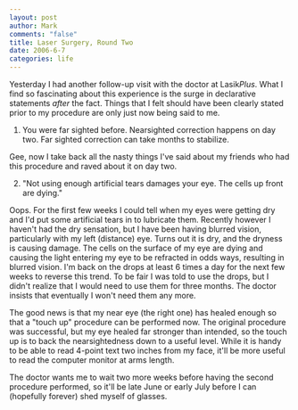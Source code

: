 ```yaml
--- 
layout: post
author: Mark
comments: "false"
title: Laser Surgery, Round Two
date: 2006-6-7
categories: life
---
```

Yesterday I had another follow-up visit with the doctor at Lasik<em>Plus</em>. What I find so fascinating about this experience is the surge in declarative statements <em>after</em> the fact. Things that I felt should have been clearly stated prior to my procedure are only just now being said to me.

1. You were far sighted before. Nearsighted correction happens on day two. Far sighted correction can take months to stabilize.

Gee, now I take back all the nasty things I've said about my friends who had this procedure and raved about it on day two.

2. "Not using enough artificial tears damages your eye. The cells up front are dying."

Oops. For the first few weeks I could tell when my eyes were getting dry and I'd put some artificial tears in to lubricate them. Recently however I haven't had the dry sensation, but I have been having blurred vision, particularly with my left (distance) eye. Turns out it is dry, and the dryness is causing damage. The cells on the surface of my eye are dying and causing the light entering my eye to be refracted in odds ways, resulting in blurred vision. I'm back on the drops at least 6 times a day for the next few weeks to reverse this trend. To be fair I was told to use the drops, but I didn't realize that I would need to use them for three months. The doctor insists that eventually I won't need them any more.

The good news is that my near eye (the right one) has healed enough so that a "touch up" procedure can be performed now. The original procedure was successful, but my eye healed far stronger than intended, so the touch up is to back the nearsightedness down to a useful level. While it is handy to be able to read 4-point text two inches from my face, it'll be more useful to read the computer monitor at arms length.

The doctor wants me to wait two more weeks before having the second procedure performed, so it'll be late June or early July before I can (hopefully forever) shed myself of glasses.
